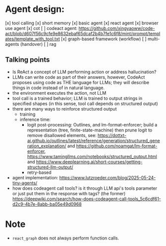 # Agent design:
[x] tool calling
[x] short memory
[x] basic agent
[x] react agent
[x] browser use agent
[x] cot
[ ] codeact agent: https://github.com/xingyaoww/code-act/blob/d607f56c9cfe9e8632ebaf65dcaf2b4b7fe1c6f8/mint/prompt/templates/template_with_tool.txt
[x] graph-based framework (workflow)
[ ] multi-agents (handover)
[ ] rag

## Talking points
* Is ReAct a concept of LLM performing action or address hallucination?
* LLMs can write code as part of their answers, however, CodeAct proposes using code as THE language for LLMs; they will describe things in code instead of in natural language.
* the environment executes the action, not LLM
* tool call is a trained behavior; LLM is trained to output strings in specified shapes (in this sense, tool call depends on structured output)
* there are many ways to reinforce structured output
    * training
    * inference time: 
        * logit post-processing: Outlines, and lm-format-enforcer; build a representation (tree, finite-state-machine) then prune logit to remove disallowed elements, see: https://dottxt-ai.github.io/outlines/latest/reference/generation/structured_generation_explanation/ and https://github.com/noamgat/lm-format-enforcer, https://www.tamingllms.com/notebooks/structured_output.html and https://www.deeplearning.ai/short-courses/getting-structured-llm-output/
        * retry-based
* agent implementation: https://www.lutzroeder.com/blog/2025-05-24-tiny-agents/
* how does codeagent call tools? is it through LLM api's tools parameter or just put them in the response with tags? (the former) https://deepwiki.com/search/how-does-codeagent-call-tools_5c6cdf61-d2c9-4b7e-8abb-ba05e49d0968
# Note
* `react_graph` does not always perform function calls.